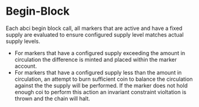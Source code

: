 # Begin-Block

Each abci begin block call, all markers that are active and have a fixed supply
are evaluated to ensure configured supply level matches actual supply levels.

- For markers that have a configured supply exceeding the amount in circulation the difference is minted and placed 
  within the marker account.
- For markers that have a configured supply less than the amount in circulation, an attempt to burn sufficient coin 
  to balance the circulation against the the supply will be performed.  If the marker does not hold enough coi to 
  perform this action an invariant constraint violtation is thrown and the chain will halt.

